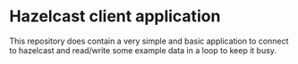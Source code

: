 # Hazelcast client application

This repository does contain a very simple and basic application to connect to hazelcast and read/write some example data in a loop to keep it busy.